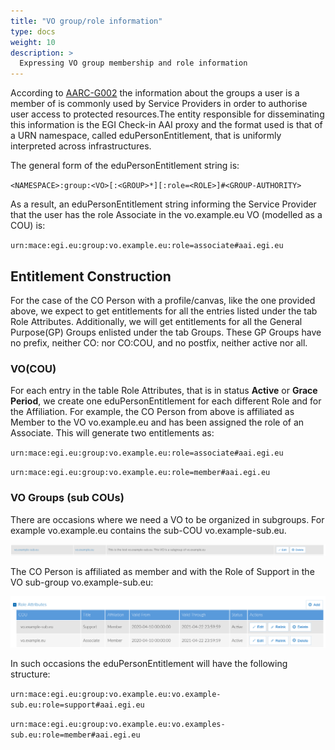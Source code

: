 ```yaml
---
title: "VO group/role information"
type: docs
weight: 10 
description: >
  Expressing VO group membership and role information
---
```


According to
[AARC-G002](https://aarc-community.org/guidelines/aarc-g002/) the
information about the groups a user is a member of is commonly used
by Service Providers in order to authorise user access to protected
resources.The entity responsible for disseminating this information
is the EGI Check-in AAI proxy and the format used is that of a URN
namespace, called eduPersonEntitlement, that is uniformly
interpreted across infrastructures.

The general form of the eduPersonEntitlement string is:

`<NAMESPACE>:group:<VO>[:<GROUP>*][:role=<ROLE>]#<GROUP-AUTHORITY>` 

As a result, an eduPersonEntitlement string informing the Service
Provider that the user has the role Associate in the vo.example.eu 
VO (modelled as a COU) is:

`urn:mace:egi.eu:group:vo.example.eu:role=associate#aai.egi.eu`


## Entitlement Construction

For the case of the CO Person with a profile/canvas, like the one
provided above, we expect to get entitlements for all the entries
listed under the tab Role Attributes. Additionally, we will get
entitlements for all the General Purpose(GP) Groups enlisted under
the tab Groups. These GP Groups have no prefix, neither CO: nor
CO:COU, and no postfix, neither active nor all.

### VO(COU)

For each entry in the table Role Attributes, that is in status
**Active** or **Grace Period**, we create one eduPersonEntitlement
for each different Role and for the Affiliation. For example, the CO
Person from above is affiliated as Member to the VO vo.example.eu
and has been assigned the role of an Associate. This will generate
two entitlements as:

`urn:mace:egi.eu:group:vo.example.eu:role=associate#aai.egi.eu`

`urn:mace:egi.eu:group:vo.example.eu:role=member#aai.egi.eu`


### VO Groups (sub COUs)

There are occasions where we need a VO to be organized in subgroups.
For example vo.example.eu contains the sub-COU vo.example-sub.eu.

![VO subgroup](vo-subgroup.png)

The CO Person is affiliated as member and with the Role of Support
in the VO sub-group vo.example-sub.eu:

![VO subgroup membership](vo-subgroup-membership.png)

In such occasions the eduPersonEntitlement will have the following
structure:

`urn:mace:egi.eu:group:vo.example.eu:vo.example-sub.eu:role=support#aai.egi.eu`

`urn:mace:egi.eu:group:vo.example.eu:vo.examples-sub.eu:role=member#aai.egi.eu`
